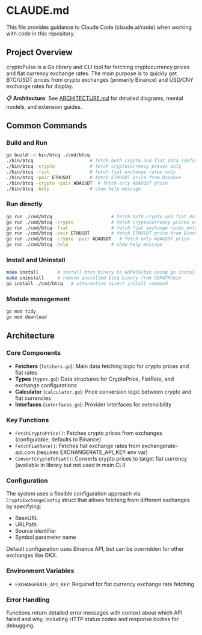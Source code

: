 # CLAUDE.md

This file provides guidance to Claude Code (claude.ai/code) when working with code in this repository.

## Project Overview

cryptoPulse is a Go library and CLI tool for fetching cryptocurrency prices and fiat currency exchange rates. The main purpose is to quickly get BTC/USDT prices from crypto exchanges (primarily Binance) and USD/CNY exchange rates for display.

**📋 Architecture**: See [ARCHITECTURE.md](./ARCHITECTURE.md) for detailed diagrams, mental models, and extension guides.

## Common Commands

### Build and Run
```bash
go build -o bin/btcq ./cmd/btcq
./bin/btcq                     # fetch both crypto and fiat data (default: BTCUSDT)
./bin/btcq -crypto             # fetch cryptocurrency prices only
./bin/btcq -fiat               # fetch fiat exchange rates only
./bin/btcq -pair ETHUSDT       # fetch ETHUSDT price from Binance
./bin/btcq -crypto -pair ADAUSDT  # fetch only ADAUSDT price
./bin/btcq -help               # show help message
```

### Run directly
```bash
go run ./cmd/btcq                      # fetch both crypto and fiat data (default: BTCUSDT)
go run ./cmd/btcq -crypto              # fetch cryptocurrency prices only
go run ./cmd/btcq -fiat                # fetch fiat exchange rates only
go run ./cmd/btcq -pair ETHUSDT        # fetch ETHUSDT price from Binance
go run ./cmd/btcq -crypto -pair ADAUSDT   # fetch only ADAUSDT price
go run ./cmd/btcq -help                # show help message
```

### Install and Uninstall
```bash
make install       # install btcq binary to GOPATH/bin using go install
make uninstall     # remove installed btcq binary from GOPATH/bin
go install ./cmd/btcq   # alternative direct install command
```

### Module management
```bash
go mod tidy
go mod download
```

## Architecture

### Core Components

- **Fetchers** (`fetchers.go`): Main data fetching logic for crypto prices and fiat rates
- **Types** (`types.go`): Data structures for CryptoPrice, FiatRate, and exchange configurations
- **Calculator** (`calculator.go`): Price conversion logic between crypto and fiat currencies
- **Interfaces** (`interfaces.go`): Provider interfaces for extensibility

### Key Functions

- `FetchCryptoPrice()`: Fetches crypto prices from exchanges (configurable, defaults to Binance)
- `FetchFiatRate()`: Fetches fiat exchange rates from exchangerate-api.com (requires EXCHANGERATE_API_KEY env var)
- `ConvertCryptoToFiat()`: Converts crypto prices to target fiat currency (available in library but not used in main CLI)

### Configuration

The system uses a flexible configuration approach via `CryptoExchangeConfig` struct that allows fetching from different exchanges by specifying:
- BaseURL
- URLPath 
- Source identifier
- Symbol parameter name

Default configuration uses Binance API, but can be overridden for other exchanges like OKX.

### Environment Variables

- `EXCHANGERATE_API_KEY`: Required for fiat currency exchange rate fetching

### Error Handling

Functions return detailed error messages with context about which API failed and why, including HTTP status codes and response bodies for debugging.
